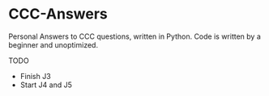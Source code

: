 # CCC-Answers
Personal Answers to CCC questions, written in Python. Code is written by a beginner and unoptimized.

TODO
* Finish J3
* Start J4 and J5
